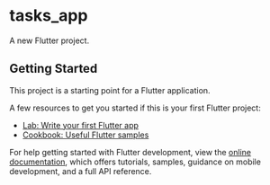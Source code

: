# tasks_app

A new Flutter project.

## Getting Started

This project is a starting point for a Flutter application.

A few resources to get you started if this is your first Flutter project:

- [Lab: Write your first Flutter app](https://docs.flutter.dev/get-started/codelab)
- [Cookbook: Useful Flutter samples](https://docs.flutter.dev/cookbook)

For help getting started with Flutter development, view the
[online documentation](https://docs.flutter.dev/), which offers tutorials,
samples, guidance on mobile development, and a full API reference.




<!--import 'dart:math';

class GUIDGen {
  static String generate() {
    Random random = Random(DateTime.now().millisecond);

    const String hexDigits = "0123456789abcdef";
    final List<String> uuid = List.filled(36, '', growable: true);

    for (int i = 0; i < 36; i++) {
      final int hexPos = random.nextInt(16);
      uuid[i] = (hexDigits.substring(hexPos, hexPos + 1));
    }

    int pos = (int.parse(uuid[19], radix: 16) & 0x3) |
        0x8; // bits 6-7 of the clock_seq_hi_and_reserved to 01

    uuid[14] = "4"; // bits 12-15 of the time_hi_and_version field to 0010
    uuid[19] = hexDigits.substring(pos, pos + 1);

    uuid[8] = uuid[13] = uuid[18] = uuid[23] = "-";

    final StringBuffer buffer = StringBuffer();
    buffer.writeAll(uuid);
    return buffer.toString();
  }
} -->
